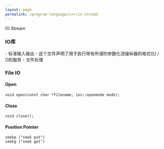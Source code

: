 ```yaml
---
layout: page
permalink: /program-language/c++/io-stream
---
```


IO Stream

### IO库
<iostream> - 标准输入输出
<iomanip> - 这个文件声明了用于执行带有所谓的参数化流操纵器的格式化I / O的服务
<fstream> - 文件处理

### File IO

#### Open

	void open(const char *filename, ios::openmode mode);

#### Close

	void close();

#### Position Pointer

	seekp ("seek put") 
	seekg ("seek get")

